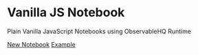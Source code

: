 # Vanilla JS Notebook

Plain Vanilla JavaScript Notebooks using ObservableHQ Runtime

[New Notebook](https://wishyoulization.github.io/vanilla-js-notebook/dist/) 
[Example](https://wishyoulization.github.io/vanilla-js-notebook/dist/demo)
